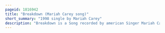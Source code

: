 ```yaml
---
pageid: 1816942
title: "Breakdown (Mariah Carey song)"
short_summary: "1998 single by Mariah Carey"
description: "Breakdown is a Song recorded by american Singer Mariah Carey for her sixth Studio Album Butterfly. In the Lyrics she describes the Aftermath of a Partner ending their Love for each other and the Trouble of hiding the Pain it caused. The Track features rapping by Krayzie Bone and Wish Bone, both Members of the Group Bone Thugs-N-Harmony. Before they wrote and performed their Raps, Carey composed the Music with Stevie J and penned her Lyrics. The latter Pair produced 'Breakdown' with Sean 'Puffy' Combs. An R & B, Hip Hop, and Hip Hop Soul Song, 'Breakdown' features Keyboards, synthesized Drums, and Background Vocals prominently. It was released in january 1998 as the third single from Butterfly to american rhythmic contemporary Radio Stations."
---
```

